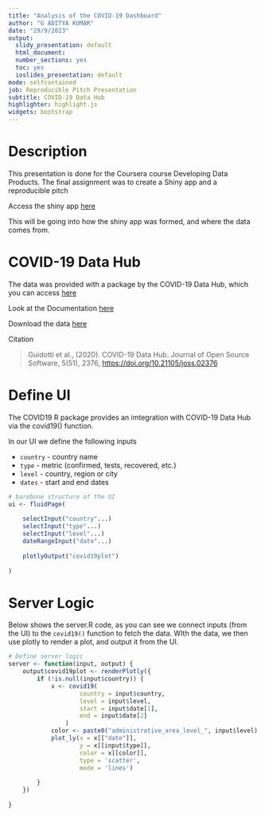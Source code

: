 ```yaml
---
title: "Analysis of the COVID-19 Dashboard"
author: "G ADITYA KUMAR"
date: "29/9/2023"
output:
  slidy_presentation: default
  html_document:
  number_sections: yes
  toc: yes
  ioslides_presentation: default
mode: selfcontained
job: Reproducible Pitch Presentation
subtitle: COVID-19 Data Hub
highlighter: highlight.js
widgets: bootstrap
---
```






# Description

This presentation is done for the Coursera course Developing Data Products. The final assignment was to create a Shiny app and a reproducible pitch

Access the shiny app [here](https://benthecoder.shinyapps.io/COVID-19_Dashboard/)

This will be going into how the shiny app was formed, and where the data comes from. 


# COVID-19 Data Hub 

The data was provided with a package by the COVID-19 Data Hub, which you can access [here](https://covid19datahub.io/articles/api/r.html)

Look at the Documentation [here](https://covid19datahub.io/articles/doc/data.html) 

Download the data [here](https://covid19datahub.io/articles/data.html)

Citation

> Guidotti et al., (2020). COVID-19 Data Hub. Journal of Open Source Software, 5(51), 2376, https://doi.org/10.21105/joss.02376


# Define UI

The COVID19 R package provides an imtegration with COVID-19 Data Hub via the covid19() function.

In our UI we define the following inputs
* `country` - country name   
* `type` - metric (confirmed, tests, recovered, etc.)   
* `level` - country, region or city   
* `dates` - start and end dates  


```r
# barebone structure of the UI
ui <- fluidPage(
    
    selectInput("country"...)
    selectInput("type"...)
    selectInput("level"...)
    dateRangeInput("date"...)
    
    plotlyOutput("covid19plot")
    
)
```


# Server Logic

Below shows the server.R code, as you can see we connect inputs (from the UI) to the `covid19()` function to fetch the data. WIth the data, we then use plotly to render a plot, and output it from the UI. 


```r
# Define server logic
server <- function(input, output) {
    output$covid19plot <- renderPlotly({
        if (!is.null(input$country)) {
            x <- covid19(
                    country = input$country,
                    level = input$level,
                    start = input$date[1],
                    end = input$date[2]
                )
            color <- paste0("administrative_area_level_", input$level)
            plot_ly(x = x[["date"]],
                    y = x[[input$type]],
                    color = x[[color]],
                    type = 'scatter',
                    mode = 'lines')
            
        }
    })
    
}
```

